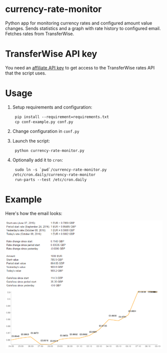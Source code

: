 # currency-rate-monitor

Python app for monitoring currency rates and configured amount value changes.
Sends statistics and a graph with rate history to configured email. Fetches
rates from TransferWise.

# TransferWise API key

You need an [affiliate API key](https://api-docs.transferwise.com/v1/api-basics/authentication-and-headers#authentication-for-affiliates)
to get access to the TransferWise rates API that the script uses.

# Usage

1. Setup requirements and configuration:

        pip install --requirement=requirements.txt
        cp conf-example.py conf.py

2. Change configuration in `conf.py`
3. Launch the script:

        python currency-rate-monitor.py

4. Optionally add it to `cron`:

        sudo ln -s `pwd`/currency-rate-monitor.py /etc/cron.daily/currency-rate-monitor
        run-parts --test /etc/cron.daily

# Example

Here's how the email looks:

![Screenshot of example email](docs/example-email.png)
